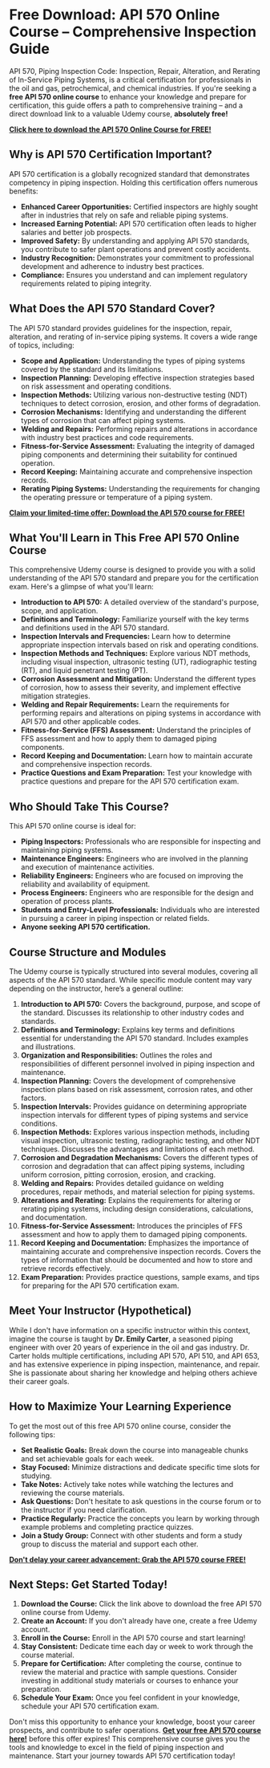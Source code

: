 # Free Download: API 570 Online Course – Comprehensive Inspection Guide

API 570, Piping Inspection Code: Inspection, Repair, Alteration, and Rerating of In-Service Piping Systems, is a critical certification for professionals in the oil and gas, petrochemical, and chemical industries. If you're seeking a **free API 570 online course** to enhance your knowledge and prepare for certification, this guide offers a path to comprehensive training – and a direct download link to a valuable Udemy course, **absolutely free!**

[**Click here to download the API 570 Online Course for FREE!**](https://udemywork.com/api-570-online-course)

## Why is API 570 Certification Important?

API 570 certification is a globally recognized standard that demonstrates competency in piping inspection. Holding this certification offers numerous benefits:

*   **Enhanced Career Opportunities:** Certified inspectors are highly sought after in industries that rely on safe and reliable piping systems.
*   **Increased Earning Potential:** API 570 certification often leads to higher salaries and better job prospects.
*   **Improved Safety:** By understanding and applying API 570 standards, you contribute to safer plant operations and prevent costly accidents.
*   **Industry Recognition:** Demonstrates your commitment to professional development and adherence to industry best practices.
*   **Compliance:** Ensures you understand and can implement regulatory requirements related to piping integrity.

## What Does the API 570 Standard Cover?

The API 570 standard provides guidelines for the inspection, repair, alteration, and rerating of in-service piping systems. It covers a wide range of topics, including:

*   **Scope and Application:** Understanding the types of piping systems covered by the standard and its limitations.
*   **Inspection Planning:** Developing effective inspection strategies based on risk assessment and operating conditions.
*   **Inspection Methods:** Utilizing various non-destructive testing (NDT) techniques to detect corrosion, erosion, and other forms of degradation.
*   **Corrosion Mechanisms:** Identifying and understanding the different types of corrosion that can affect piping systems.
*   **Welding and Repairs:** Performing repairs and alterations in accordance with industry best practices and code requirements.
*   **Fitness-for-Service Assessment:** Evaluating the integrity of damaged piping components and determining their suitability for continued operation.
*   **Record Keeping:** Maintaining accurate and comprehensive inspection records.
*   **Rerating Piping Systems:** Understanding the requirements for changing the operating pressure or temperature of a piping system.

[**Claim your limited-time offer: Download the API 570 course for FREE!**](https://udemywork.com/api-570-online-course)

## What You'll Learn in This Free API 570 Online Course

This comprehensive Udemy course is designed to provide you with a solid understanding of the API 570 standard and prepare you for the certification exam. Here's a glimpse of what you'll learn:

*   **Introduction to API 570:** A detailed overview of the standard's purpose, scope, and application.
*   **Definitions and Terminology:** Familiarize yourself with the key terms and definitions used in the API 570 standard.
*   **Inspection Intervals and Frequencies:** Learn how to determine appropriate inspection intervals based on risk and operating conditions.
*   **Inspection Methods and Techniques:** Explore various NDT methods, including visual inspection, ultrasonic testing (UT), radiographic testing (RT), and liquid penetrant testing (PT).
*   **Corrosion Assessment and Mitigation:** Understand the different types of corrosion, how to assess their severity, and implement effective mitigation strategies.
*   **Welding and Repair Requirements:** Learn the requirements for performing repairs and alterations on piping systems in accordance with API 570 and other applicable codes.
*   **Fitness-for-Service (FFS) Assessment:** Understand the principles of FFS assessment and how to apply them to damaged piping components.
*   **Record Keeping and Documentation:** Learn how to maintain accurate and comprehensive inspection records.
*   **Practice Questions and Exam Preparation:** Test your knowledge with practice questions and prepare for the API 570 certification exam.

## Who Should Take This Course?

This API 570 online course is ideal for:

*   **Piping Inspectors:** Professionals who are responsible for inspecting and maintaining piping systems.
*   **Maintenance Engineers:** Engineers who are involved in the planning and execution of maintenance activities.
*   **Reliability Engineers:** Engineers who are focused on improving the reliability and availability of equipment.
*   **Process Engineers:** Engineers who are responsible for the design and operation of process plants.
*   **Students and Entry-Level Professionals:** Individuals who are interested in pursuing a career in piping inspection or related fields.
*   **Anyone seeking API 570 certification.**

## Course Structure and Modules

The Udemy course is typically structured into several modules, covering all aspects of the API 570 standard. While specific module content may vary depending on the instructor, here’s a general outline:

1.  **Introduction to API 570:** Covers the background, purpose, and scope of the standard. Discusses its relationship to other industry codes and standards.
2.  **Definitions and Terminology:** Explains key terms and definitions essential for understanding the API 570 standard. Includes examples and illustrations.
3.  **Organization and Responsibilities:** Outlines the roles and responsibilities of different personnel involved in piping inspection and maintenance.
4.  **Inspection Planning:** Covers the development of comprehensive inspection plans based on risk assessment, corrosion rates, and other factors.
5.  **Inspection Intervals:** Provides guidance on determining appropriate inspection intervals for different types of piping systems and service conditions.
6.  **Inspection Methods:** Explores various inspection methods, including visual inspection, ultrasonic testing, radiographic testing, and other NDT techniques. Discusses the advantages and limitations of each method.
7.  **Corrosion and Degradation Mechanisms:** Covers the different types of corrosion and degradation that can affect piping systems, including uniform corrosion, pitting corrosion, erosion, and cracking.
8.  **Welding and Repairs:** Provides detailed guidance on welding procedures, repair methods, and material selection for piping systems.
9.  **Alterations and Rerating:** Explains the requirements for altering or rerating piping systems, including design considerations, calculations, and documentation.
10. **Fitness-for-Service Assessment:** Introduces the principles of FFS assessment and how to apply them to damaged piping components.
11. **Record Keeping and Documentation:** Emphasizes the importance of maintaining accurate and comprehensive inspection records. Covers the types of information that should be documented and how to store and retrieve records effectively.
12. **Exam Preparation:** Provides practice questions, sample exams, and tips for preparing for the API 570 certification exam.

## Meet Your Instructor (Hypothetical)

While I don't have information on a specific instructor within this context, imagine the course is taught by **Dr. Emily Carter**, a seasoned piping engineer with over 20 years of experience in the oil and gas industry. Dr. Carter holds multiple certifications, including API 570, API 510, and API 653, and has extensive experience in piping inspection, maintenance, and repair. She is passionate about sharing her knowledge and helping others achieve their career goals.

## How to Maximize Your Learning Experience

To get the most out of this free API 570 online course, consider the following tips:

*   **Set Realistic Goals:** Break down the course into manageable chunks and set achievable goals for each week.
*   **Stay Focused:** Minimize distractions and dedicate specific time slots for studying.
*   **Take Notes:** Actively take notes while watching the lectures and reviewing the course materials.
*   **Ask Questions:** Don't hesitate to ask questions in the course forum or to the instructor if you need clarification.
*   **Practice Regularly:** Practice the concepts you learn by working through example problems and completing practice quizzes.
*   **Join a Study Group:** Connect with other students and form a study group to discuss the material and support each other.

[**Don't delay your career advancement: Grab the API 570 course FREE!**](https://udemywork.com/api-570-online-course)

## Next Steps: Get Started Today!

1.  **Download the Course:** Click the link above to download the free API 570 online course from Udemy.
2.  **Create an Account:** If you don't already have one, create a free Udemy account.
3.  **Enroll in the Course:** Enroll in the API 570 course and start learning!
4.  **Stay Consistent:** Dedicate time each day or week to work through the course material.
5.  **Prepare for Certification:** After completing the course, continue to review the material and practice with sample questions. Consider investing in additional study materials or courses to enhance your preparation.
6.  **Schedule Your Exam:** Once you feel confident in your knowledge, schedule your API 570 certification exam.

Don't miss this opportunity to enhance your knowledge, boost your career prospects, and contribute to safer operations. **[Get your free API 570 course here!](https://udemywork.com/api-570-online-course)** before this offer expires! This comprehensive course gives you the tools and knowledge to excel in the field of piping inspection and maintenance. Start your journey towards API 570 certification today!
